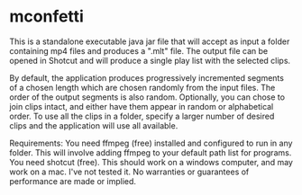 # mconfetti
This is a standalone executable java jar file that will accept as input a folder containing mp4 files and produces a ".mlt" file.
The output file can be opened in Shotcut and will produce a single play list with the selected clips.

By default, the application produces progressively incremented segments of a 
chosen length which are chosen randomly from the input files. The order of the output segments is also random.
Optionally, you can chose to join clips intact, and either have them appear in random or alphabetical order. To 
use all the clips in a folder, specify a larger number of desired clips and the application will use all available.

Requirements: 
You need ffmpeg (free) installed and configured to run in any folder. This will involve adding ffmpeg to your default path
list for programs.
You need shotcut (free).
This should work on a windows computer, and may work on a mac. I've not tested it.
No warranties or guarantees of performance are made or implied.
